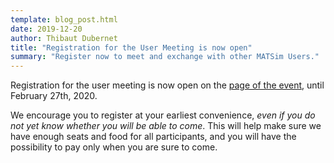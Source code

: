 ```yaml
---
template: blog_post.html
date: 2019-12-20
author: Thibaut Dubernet
title: "Registration for the User Meeting is now open"
summary: "Register now to meet and exchange with other MATSim Users."
---
```


Registration for the user meeting is now open on the [page of the event](/conferences/user_meeting_2020),
until February 27th, 2020.

We encourage you to register at your earliest convenience,
*even if you do not yet know whether you will be able to come*.
This will help make sure we have enough seats and food for all participants,
and you will have the possibility to pay only when you are sure to come.
